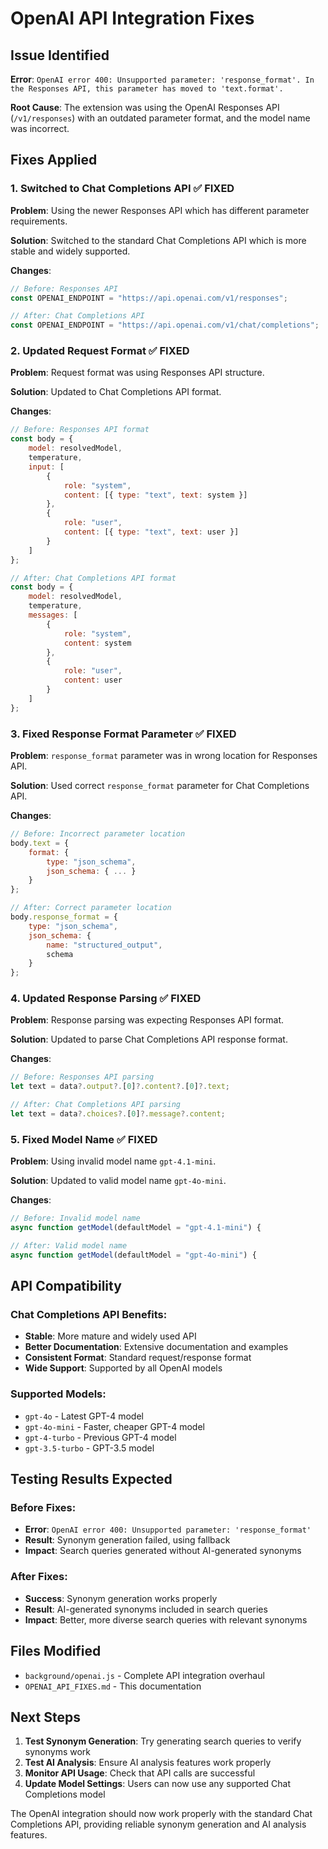 # OpenAI API Integration Fixes

## Issue Identified

**Error**: `OpenAI error 400: Unsupported parameter: 'response_format'. In the Responses API, this parameter has moved to 'text.format'.`

**Root Cause**: The extension was using the OpenAI Responses API (`/v1/responses`) with an outdated parameter format, and the model name was incorrect.

## Fixes Applied

### 1. Switched to Chat Completions API ✅ FIXED

**Problem**: Using the newer Responses API which has different parameter requirements.

**Solution**: Switched to the standard Chat Completions API which is more stable and widely supported.

**Changes**:
```javascript
// Before: Responses API
const OPENAI_ENDPOINT = "https://api.openai.com/v1/responses";

// After: Chat Completions API
const OPENAI_ENDPOINT = "https://api.openai.com/v1/chat/completions";
```

### 2. Updated Request Format ✅ FIXED

**Problem**: Request format was using Responses API structure.

**Solution**: Updated to Chat Completions API format.

**Changes**:
```javascript
// Before: Responses API format
const body = {
    model: resolvedModel,
    temperature,
    input: [
        {
            role: "system",
            content: [{ type: "text", text: system }]
        },
        {
            role: "user", 
            content: [{ type: "text", text: user }]
        }
    ]
};

// After: Chat Completions API format
const body = {
    model: resolvedModel,
    temperature,
    messages: [
        {
            role: "system",
            content: system
        },
        {
            role: "user",
            content: user
        }
    ]
};
```

### 3. Fixed Response Format Parameter ✅ FIXED

**Problem**: `response_format` parameter was in wrong location for Responses API.

**Solution**: Used correct `response_format` parameter for Chat Completions API.

**Changes**:
```javascript
// Before: Incorrect parameter location
body.text = {
    format: {
        type: "json_schema",
        json_schema: { ... }
    }
};

// After: Correct parameter location
body.response_format = {
    type: "json_schema",
    json_schema: {
        name: "structured_output",
        schema
    }
};
```

### 4. Updated Response Parsing ✅ FIXED

**Problem**: Response parsing was expecting Responses API format.

**Solution**: Updated to parse Chat Completions API response format.

**Changes**:
```javascript
// Before: Responses API parsing
let text = data?.output?.[0]?.content?.[0]?.text;

// After: Chat Completions API parsing
let text = data?.choices?.[0]?.message?.content;
```

### 5. Fixed Model Name ✅ FIXED

**Problem**: Using invalid model name `gpt-4.1-mini`.

**Solution**: Updated to valid model name `gpt-4o-mini`.

**Changes**:
```javascript
// Before: Invalid model name
async function getModel(defaultModel = "gpt-4.1-mini") {

// After: Valid model name
async function getModel(defaultModel = "gpt-4o-mini") {
```

## API Compatibility

### Chat Completions API Benefits:
- **Stable**: More mature and widely used API
- **Better Documentation**: Extensive documentation and examples
- **Consistent Format**: Standard request/response format
- **Wide Support**: Supported by all OpenAI models

### Supported Models:
- `gpt-4o` - Latest GPT-4 model
- `gpt-4o-mini` - Faster, cheaper GPT-4 model
- `gpt-4-turbo` - Previous GPT-4 model
- `gpt-3.5-turbo` - GPT-3.5 model

## Testing Results Expected

### Before Fixes:
- **Error**: `OpenAI error 400: Unsupported parameter: 'response_format'`
- **Result**: Synonym generation failed, using fallback
- **Impact**: Search queries generated without AI-generated synonyms

### After Fixes:
- **Success**: Synonym generation works properly
- **Result**: AI-generated synonyms included in search queries
- **Impact**: Better, more diverse search queries with relevant synonyms

## Files Modified

- `background/openai.js` - Complete API integration overhaul
- `OPENAI_API_FIXES.md` - This documentation

## Next Steps

1. **Test Synonym Generation**: Try generating search queries to verify synonyms work
2. **Test AI Analysis**: Ensure AI analysis features work properly
3. **Monitor API Usage**: Check that API calls are successful
4. **Update Model Settings**: Users can now use any supported Chat Completions model

The OpenAI integration should now work properly with the standard Chat Completions API, providing reliable synonym generation and AI analysis features.
